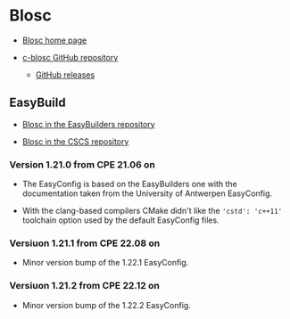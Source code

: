 # Blosc

  * [Blosc home page](https://www.blosc.org/)

  * [c-blosc GitHub repository](https://github.com/Blosc/c-blosc)

      * [GitHub releases](https://github.com/Blosc/c-blosc/releases/tag/v1.21.0)


## EasyBuild

  * [Blosc in the EasyBuilders repository](https://github.com/easybuilders/easybuild-easyconfigs/tree/develop/easybuild/easyconfigs/b/Blosc)

  * [Blosc in the CSCS repository](https://github.com/eth-cscs/production/tree/master/easybuild/easyconfigs/b/Blosc)


### Version 1.21.0 from CPE 21.06 on

  * The EasyConfig is based on the EasyBuilders one with the documentation taken from
    the University of Antwerpen EasyConfig.

  * With the clang-based compilers CMake didn't like the ``'cstd': 'c++11'`` toolchain
    option used by the default EasyConfig files.


### Versiuon 1.21.1 from CPE 22.08 on

  * Minor version bump of the 1.22.1 EasyConfig.


### Versiuon 1.21.2 from CPE 22.12 on

  * Minor version bump of the 1.22.2 EasyConfig.

  